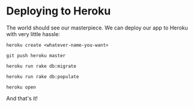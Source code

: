# Deploying to Heroku

The world should see our masterpiece. We can deploy our app to Heroku with very little hassle:

```shell
heroku create <whatever-name-you-want>

git push heroku master

heroku run rake db:migrate

heroku run rake db:populate

heroku open
```

And that's it!
